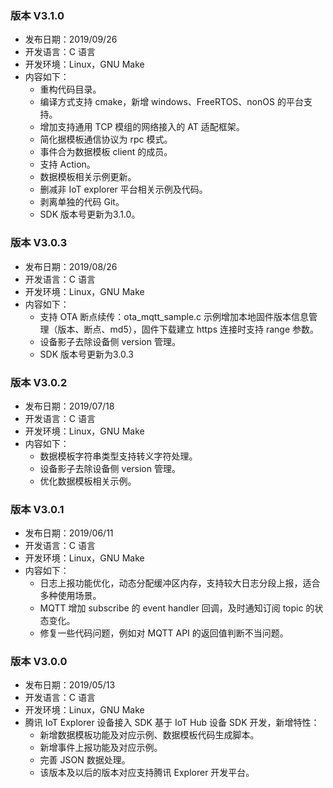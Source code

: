 ### 版本 V3.1.0

- 发布日期：2019/09/26
- 开发语言：C 语言
- 开发环境：Linux，GNU Make
- 内容如下：
  - 重构代码目录。
  - 编译方式支持 cmake，新增 windows、FreeRTOS、nonOS 的平台支持。
  - 增加支持通用 TCP 模组的网络接入的 AT 适配框架。 
  - 简化据模板通信协议为 rpc 模式。
  - 事件合为数据模板 client 的成员。
  - 支持 Action。
  - 数据模板相关示例更新。
  - 删减非 IoT explorer 平台相关示例及代码。
  - 剥离单独的代码 Git。
  - SDK 版本号更新为3.1.0。


### 版本 V3.0.3

- 发布日期：2019/08/26
- 开发语言：C 语言
- 开发环境：Linux，GNU Make
- 内容如下：
  - 支持 OTA 断点续传：ota_mqtt_sample.c 示例增加本地固件版本信息管理（版本、断点、md5），固件下载建立 https 连接时支持 range 参数。
  - 设备影子去除设备侧 version 管理。
  - SDK 版本号更新为3.0.3

### 版本 V3.0.2

- 发布日期：2019/07/18
- 开发语言：C 语言
- 开发环境：Linux，GNU Make
- 内容如下：
  - 数据模板字符串类型支持转义字符处理。
  - 设备影子去除设备侧 version 管理。
  - 优化数据模板相关示例。


### 版本 V3.0.1
 
- 发布日期：2019/06/11
- 开发语言：C 语言
- 开发环境：Linux，GNU Make
- 内容如下：
  - 日志上报功能优化，动态分配缓冲区内存，支持较大日志分段上报，适合多种使用场景。
  - MQTT 增加 subscribe 的 event handler 回调，及时通知订阅 topic 的状态变化。
  - 修复一些代码问题，例如对 MQTT API 的返回值判断不当问题。


### 版本 V3.0.0             

- 发布日期：2019/05/13
- 开发语言：C 语言
- 开发环境：Linux，GNU Make
- 腾讯 IoT Explorer 设备接入 SDK 基于 IoT Hub 设备 SDK 开发，新增特性：
  - 新增数据模板功能及对应示例、数据模板代码生成脚本。
  - 新增事件上报功能及对应示例。
  - 完善 JSON 数据处理。
  - 该版本及以后的版本对应支持腾讯 Explorer 开发平台。
